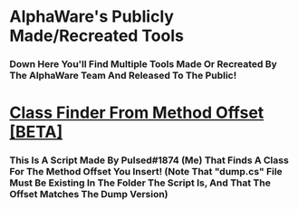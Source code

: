# AlphaWare's Publicly Made/Recreated Tools
### Down Here You'll Find Multiple Tools Made Or Recreated By The AlphaWare Team And Released To The Public!

# [Class Finder From Method Offset [BETA]](https://github.com/ChrxnZ/AlphaWare-Public-Tools/blob/main/classFromMethodOffset_Script.lua)
### This Is A Script Made By Pulsed#1874 (Me) That Finds A Class For The Method Offset You Insert! (Note That "dump.cs" File Must Be Existing In The Folder The Script Is, And That The Offset Matches The Dump Version)
